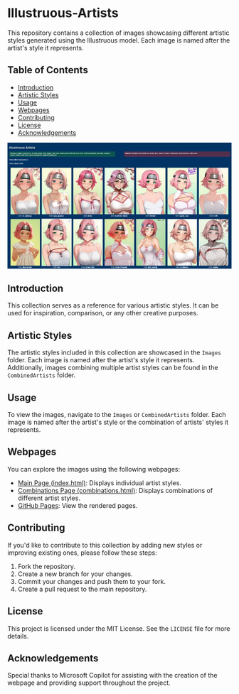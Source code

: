 # Illustruous-Artists

This repository contains a collection of images showcasing different artistic styles generated using the Illustruous model. Each image is named after the artist's style it represents.

## Table of Contents
- [Introduction](#introduction)
- [Artistic Styles](#artistic-styles)
- [Usage](#usage)
- [Webpages](#webpages)
- [Contributing](#contributing)
- [License](#license)
- [Acknowledgements](#acknowledgements)

![Screenshot](Screenshot%202025-02-08.jpg)

## Introduction
This collection serves as a reference for various artistic styles. It can be used for inspiration, comparison, or any other creative purposes.

## Artistic Styles
The artistic styles included in this collection are showcased in the `Images` folder. Each image is named after the artist's style it represents. Additionally, images combining multiple artist styles can be found in the `CombinedArtists` folder.

## Usage
To view the images, navigate to the `Images` or `CombinedArtists` folder. Each image is named after the artist's style or the combination of artists' styles it represents.

## Webpages
You can explore the images using the following webpages:
- [Main Page (index.html)](index.html): Displays individual artist styles.
- [Combinations Page (combinations.html)](combinations.html): Displays combinations of different artist styles.
- [GitHub Pages](https://mzmaxam.github.io/Illustruous-Artists/index.html): View the rendered pages.

## Contributing
If you'd like to contribute to this collection by adding new styles or improving existing ones, please follow these steps:
1. Fork the repository.
2. Create a new branch for your changes.
3. Commit your changes and push them to your fork.
4. Create a pull request to the main repository.

## License
This project is licensed under the MIT License. See the `LICENSE` file for more details.

## Acknowledgements
Special thanks to Microsoft Copilot for assisting with the creation of the webpage and providing support throughout the project.
